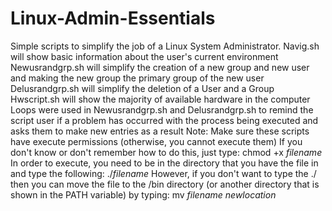 # Linux-Admin-Essentials
Simple scripts to simplify the job of a Linux System Administrator.
Navig.sh will show basic information about the user's current environment
Newusrandgrp.sh will simplify the creation of a new group and new user and making the new group the primary group of the new user
Delusrandgrp.sh will simplify the deletion of a User and a Group
Hwscript.sh will show the majority of available hardware in the computer
Loops were used in Newusrandgrp.sh and Delusrandgrp.sh to remind the script user if a problem has occurred with the process being executed and asks them to make new entries as a result
Note: Make sure these scripts have execute permissions (otherwise, you cannot execute them)
If you don't know or don't remember how to do this, just type: chmod +x *filename*
In order to execute, you need to be in the directory that you have the file in and type the following: ./*filename*
However, if you don't want to type the ./ then you can move the file to the /bin directory (or another directory that is shown in the PATH variable) by typing: mv *filename* *newlocation*

